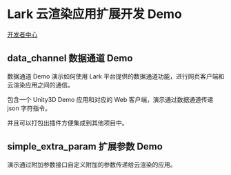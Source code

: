 # Lark 云渲染应用扩展开发 Demo

[开发者中心](https://www.pingxingyun.com/devCenter.html)

## data_channel 数据通道 Demo

数据通道 Demo 演示如何使用 Lark 平台提供的数据通道功能，进行网页客户端和云渲染应用之间的通信。

包含一个 Unity3D Demo 应用和对应的 Web 客户端，演示通过数据通道传递 json 字符指令。

并且可以打包出插件方便集成到其他项目中。

## simple_extra_param 扩展参数 Demo

演示通过附加参数接口自定义附加的参数传递给云渲染的应用。